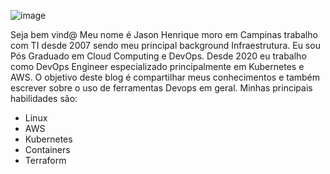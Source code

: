 ![image](https://avatars.githubusercontent.com/u/33292184?s=400&u=739d2586e0581bbb76e06491d1f850f6acdfb162&v=4)

Seja bem vind@ Meu nome é Jason Henrique moro em Campinas trabalho com
TI desde 2007 sendo meu principal background Infraestrutura. Eu sou Pós
Graduado em Cloud Computing e DevOps. Desde 2020 eu trabalho como
DevOps Engineer especializado principalmente em Kubernetes e AWS. O
objetivo deste blog é compartilhar meus conhecimentos e também escrever
sobre o uso de ferramentas Devops em geral. Minhas principais
habilidades são:

-   Linux
-   AWS
-   Kubernetes
-   Containers
-   Terraform